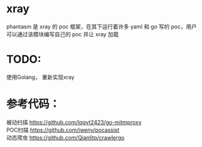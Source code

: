 # xray
phantasm 是 xray 的 poc 框架，在其下运行着许多 yaml 和 go 写的 poc，用户可以通过该模块编写自己的 poc 并让 xray 加载


# TODO:
使用Golang， 重新实现xray 


# 参考代码：
被动扫描 https://github.com/lqqyt2423/go-mitmproxy  
POC扫描  https://github.com/jweny/pocassist  
动态爬虫 https://github.com/Qianlitp/crawlergo  
